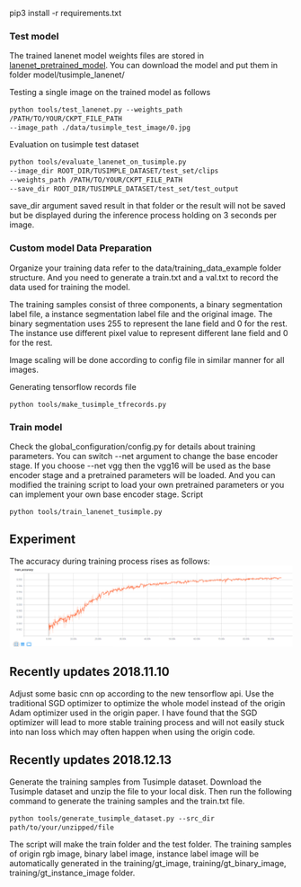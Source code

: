 pip3 install -r requirements.txt

### Test model
The trained lanenet model weights files are stored in 
[lanenet_pretrained_model](https://www.dropbox.com/sh/0b6r0ljqi76kyg9/AADedYWO3bnx4PhK1BmbJkJKa?dl=0). You can 
download the model and put them in folder model/tusimple_lanenet/

Testing a single image on the trained model as follows

```
python tools/test_lanenet.py --weights_path /PATH/TO/YOUR/CKPT_FILE_PATH 
--image_path ./data/tusimple_test_image/0.jpg
```

Evaluation on tusimple test dataset 
```
python tools/evaluate_lanenet_on_tusimple.py 
--image_dir ROOT_DIR/TUSIMPLE_DATASET/test_set/clips 
--weights_path /PATH/TO/YOUR/CKPT_FILE_PATH 
--save_dir ROOT_DIR/TUSIMPLE_DATASET/test_set/test_output
```
save_dir argument saved result in that folder 
or the result will not be saved but be 
displayed during the inference process holding on 3 seconds per image. 

### Custom model Data Preparation 
Organize your training data refer to the data/training_data_example folder structure. And you need 
to generate a train.txt and a val.txt to record the data used for training the model. 

The training samples consist of three components, a binary segmentation label file, a instance segmentation label
file and the original image. The binary segmentation uses 255 to represent the lane field and 0 for the rest. The 
instance use different pixel value to represent different lane field and 0 for the rest.

Image scaling will be done according to config file in similar manner for all images.

Generating tensorflow records file

```
python tools/make_tusimple_tfrecords.py 
```

### Train model
Check the global_configuration/config.py for details about training parameters. 
You can switch --net argument to change the base encoder stage. If you choose --net vgg then the vgg16 will be used as 
the base encoder stage and a pretrained parameters will be loaded. And you can modified the training 
script to load your own pretrained parameters or you can implement your own base encoder stage. 
Script

```
python tools/train_lanenet_tusimple.py 
```

## Experiment
The accuracy during training process rises as follows: 
![Training accuracy](./data/source_image/accuracy.png)

## Recently updates 2018.11.10
Adjust some basic cnn op according to the new tensorflow api. Use the 
traditional SGD optimizer to optimize the whole model instead of the
origin Adam optimizer used in the origin paper. I have found that the
SGD optimizer will lead to more stable training process and will not 
easily stuck into nan loss which may often happen when using the origin
code.

## Recently updates 2018.12.13
Generate the training samples from Tusimple dataset. 
Download the Tusimple dataset and unzip the  file to your local disk. Then run the following command to generate the 
training samples and the train.txt file.

```
python tools/generate_tusimple_dataset.py --src_dir path/to/your/unzipped/file
```

The script will make the train folder and the test folder. The training 
samples of origin rgb image, binary label image, instance label image will
be automatically generated in the training/gt_image, training/gt_binary_image,
training/gt_instance_image folder.
